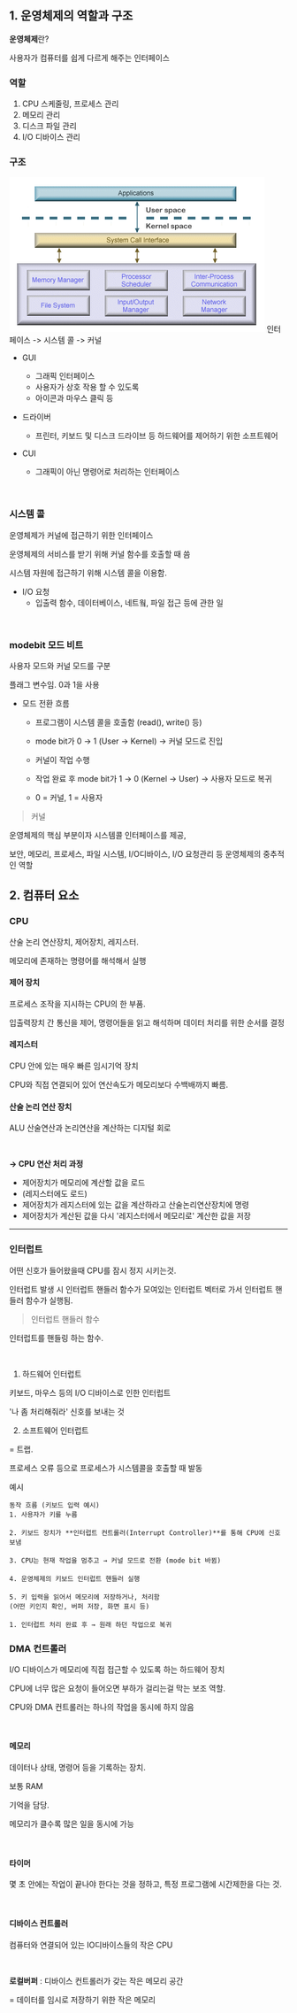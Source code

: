 ## 1. 운영체제의 역할과 구조
**운영체제**란?

사용자가 컴퓨터를 쉽게 다르게 해주는 인터페이스


### 역할
1. CPU 스케줄링, 프로세스 관리
2. 메모리 관리
3. 디스크 파일 관리
4. I/O 디바이스 관리


### 구조
![alt text](image.png)
인터페이스 -> 시스템 콜 -> 커널

- GUI
  - 그래픽 인터페이스
  - 사용자가 상호 작용 할 수 있도록
  - 아이콘과 마우스 클릭 등
  
- 드라이버 
  - 프린터, 키보드 및 디스크 드라이브 등 하드웨어를 제어하기 위한 소프트웨어

- CUI
  - 그래픽이 아닌 명령어로 처리하는 인터페이스

<br>

### 시스템 콜
운영체제가 커널에 접근하기 위한 인터페이스

운영체제의 서비스를 받기 위해 커널 함수를 호출할 때 씀

시스템 자원에 접근하기 위해 시스템 콜을 이용함.

- I/O 요청
  - 입출력 함수, 데이터베이스, 네트웤, 파일 접근 등에 관한 일
  
<br>

### modebit 모드 비트
사용자 모드와 커널 모드를 구분

플래그 변수임. 0과 1을 사용
<br>

- 모드 전환 흐름
 
    - 프로그램이 시스템 콜을 호출함 (read(), write() 등)

    - mode bit가 0 → 1 (User → Kernel)
    → 커널 모드로 진입

    - 커널이 작업 수행

    - 작업 완료 후 mode bit가 1 → 0 (Kernel → User)
    → 사용자 모드로 복귀
    - 0 = 커널, 1 = 사용자

> 커널

운영체제의 핵심 부분이자 시스템콜 인터페이스를 제공, 

보안, 메모리, 프로세스, 파일 시스템, I/O디바이스, I/O 요청관리 등 운영체제의 중추적인 역할

## 2. 컴퓨터 요소
### CPU
산술 논리 연산장치, 제어장치, 레지스터.

메모리에 존재하는 명령어를 해석해서 실행

#### 제어 장치
프로세스 조작을 지시하는 CPU의 한 부품.

입출력장치 간 통신을 제어, 명령어들을 읽고 해석하며 데이터 처리를 위한 순서를 결정

#### 레지스터
CPU 안에 있는 매우 빠른 임시기억 장치

CPU와 직접 연결되어 있어 연산속도가 메모리보다 수백배까지 빠름.

#### 산술 논리 연산 장치
ALU
산술연산과 논리연산을 계산하는 디지털 회로

<br>

**-> CPU 연산 처리 과정**
- 제어장치가 메모리에 계산할 값을 로드
- (레지스터에도 로드)
- 제어장치가 레지스터에 있는 값을 계산하라고 산술논리연산장치에 명령
- 제어장치가 계산된 값을 다시 '레지스터에서 메모리로' 계산한 값을 저장


<hr>

### 인터럽트
어떤 신호가 들어왔을때 CPU를 잠시 정지 시키는것.

인터럽트 발생 시 인터럽트 핸들러 함수가 모여있는 인터럽트 벡터로 가서 인터럽트 핸들러 함수가 실행됨.

> 인터럽트 핸들러 함수
>
인터럽트를 핸들링 하는 함수.

<br>

1. 하드웨어 인터럽트

키보드, 마우스 등의 I/O 디바이스로 인한 인터럽트

'나 좀 처리해줘라' 신호를 보내는 것


2. 소프트웨어 인터럽트
   
= 트랩.

프로세스 오류 등으로 프로세스가 시스템콜을 호출할 때 발동


예시
```
동작 흐름 (키보드 입력 예시)
1. 사용자가 키를 누름 

2. 키보드 장치가 **인터럽트 컨트롤러(Interrupt Controller)**를 통해 CPU에 신호 보냄

3. CPU는 현재 작업을 멈추고 → 커널 모드로 전환 (mode bit 바뀜)

4. 운영체제의 키보드 인터럽트 핸들러 실행

5. 키 입력을 읽어서 메모리에 저장하거나, 처리함
(어떤 키인지 확인, 버퍼 저장, 화면 표시 등)

1. 인터럽트 처리 완료 후 → 원래 하던 작업으로 복귀
```

### DMA 컨트롤러
I/O 디바이스가 메모리에 직접 접근할 수 있도록 하는 하드웨어 장치

CPU에 너무 많은 요청이 들어오면 부하가 걸리는걸 막는 보조 역할.

CPU와 DMA 컨트롤러는 하나의 작업을 동시에 하지 않음

<br>

#### 메모리
데이터나 상태, 명령어 등을 기록하는 장치.

보통 RAM 

기억을 담당.

메모리가 클수록 많은 일을 동시에 가능

<br>

#### 타이머
몇 초 안에는 작업이 끝나야 한다는 것을 정하고, 특정 프로그램에 시간제한을 다는 것.

<br>

#### 디바이스 컨트롤러
컴퓨터와 연결되어 있는 IO디바이스들의 작은 CPU

<br>

**로컬버퍼** : 디바이스 컨트롤러가 갖는 작은 메모리 공간

= 데이터를 임시로 저장하기 위한 작은 메모리


